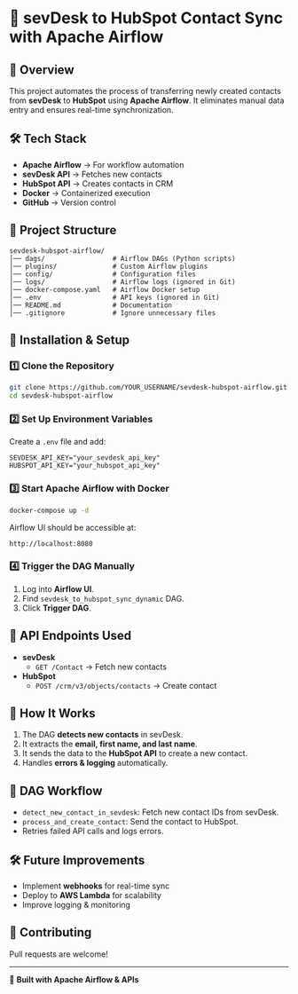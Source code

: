 # 🚀 sevDesk to HubSpot Contact Sync with Apache Airflow

## 📌 Overview
This project automates the process of transferring newly created contacts from **sevDesk** to **HubSpot** using **Apache Airflow**. It eliminates manual data entry and ensures real-time synchronization.

## 🛠 Tech Stack
- **Apache Airflow** → For workflow automation
- **sevDesk API** → Fetches new contacts
- **HubSpot API** → Creates contacts in CRM
- **Docker** → Containerized execution
- **GitHub** → Version control

## 📂 Project Structure
```
sevdesk-hubspot-airflow/
│── dags/                 # Airflow DAGs (Python scripts)
│── plugins/              # Custom Airflow plugins
│── config/               # Configuration files
│── logs/                 # Airflow logs (ignored in Git)
│── docker-compose.yaml   # Airflow Docker setup
│── .env                  # API keys (ignored in Git)
│── README.md             # Documentation
│── .gitignore            # Ignore unnecessary files
```

## 🚀 Installation & Setup

### 1️⃣ **Clone the Repository**
```bash
git clone https://github.com/YOUR_USERNAME/sevdesk-hubspot-airflow.git
cd sevdesk-hubspot-airflow
```

### 2️⃣ **Set Up Environment Variables**
Create a `.env` file and add:
```env
SEVDESK_API_KEY="your_sevdesk_api_key"
HUBSPOT_API_KEY="your_hubspot_api_key"
```

### 3️⃣ **Start Apache Airflow with Docker**
```bash
docker-compose up -d
```
Airflow UI should be accessible at:
```
http://localhost:8080
```

### 4️⃣ **Trigger the DAG Manually**
1. Log into **Airflow UI**.
2. Find `sevdesk_to_hubspot_sync_dynamic` DAG.
3. Click **Trigger DAG**.

## 📜 API Endpoints Used
- **sevDesk**
  - `GET /Contact` → Fetch new contacts
- **HubSpot**
  - `POST /crm/v3/objects/contacts` → Create contact

## 📝 How It Works
1. The DAG **detects new contacts** in sevDesk.
2. It extracts the **email, first name, and last name**.
3. It sends the data to the **HubSpot API** to create a new contact.
4. Handles **errors & logging** automatically.

## 🔄 DAG Workflow
- `detect_new_contact_in_sevdesk`: Fetch new contact IDs from sevDesk.
- `process_and_create_contact`: Send the contact to HubSpot.
- Retries failed API calls and logs errors.

## 🛠 Future Improvements
- Implement **webhooks** for real-time sync
- Deploy to **AWS Lambda** for scalability
- Improve logging & monitoring

## 🤝 Contributing
Pull requests are welcome!

---
🚀 **Built with Apache Airflow & APIs**


